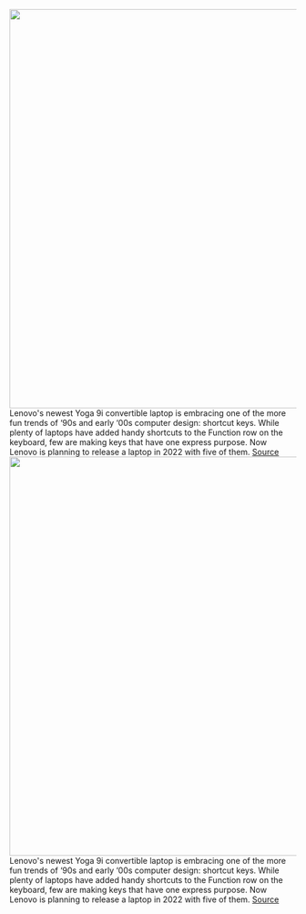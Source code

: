 <img src='https://cdn.vox-cdn.com/thumbor/yGdyXWCfmKBcyrqAMPxo7r2_KE0=/0x0:2040x1360/1200x800/filters:focal(857x517:1183x843)/cdn.vox-cdn.com/uploads/chorus_image/image/70350394/mchin_200331_4955_0026.0.jpg' width='700px' /><br/>
Lenovo's newest Yoga 9i convertible laptop is embracing one of the more fun trends of ‘90s and early ‘00s computer design: shortcut keys. While plenty of laptops have added handy shortcuts to the Function row on the keyboard, few are making keys that have one express purpose. Now Lenovo is planning to release a laptop in 2022 with five of them.
<a href='https://www.theverge.com/2022/1/5/22858248/lenovo-yoga-9i-shortcut-keys-ces2022'> Source <a/><img src='https://cdn.vox-cdn.com/thumbor/yGdyXWCfmKBcyrqAMPxo7r2_KE0=/0x0:2040x1360/1200x800/filters:focal(857x517:1183x843)/cdn.vox-cdn.com/uploads/chorus_image/image/70350394/mchin_200331_4955_0026.0.jpg' width='700px' /><br/>
Lenovo's newest Yoga 9i convertible laptop is embracing one of the more fun trends of ‘90s and early ‘00s computer design: shortcut keys. While plenty of laptops have added handy shortcuts to the Function row on the keyboard, few are making keys that have one express purpose. Now Lenovo is planning to release a laptop in 2022 with five of them.
<a href='https://www.theverge.com/2022/1/5/22858248/lenovo-yoga-9i-shortcut-keys-ces2022'> Source <a/>